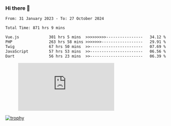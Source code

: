 ### Hi there 👋
<!--START_SECTION:waka-->

```txt
From: 31 January 2023 - To: 27 October 2024

Total Time: 871 hrs 9 mins

Vue.js             301 hrs 5 mins  >>>>>>>>>----------------   34.12 %
PHP                263 hrs 58 mins >>>>>>>------------------   29.91 %
Twig               67 hrs 50 mins  >>-----------------------   07.69 %
JavaScript         57 hrs 53 mins  >>-----------------------   06.56 %
Dart               56 hrs 23 mins  >>-----------------------   06.39 %
```

<!--END_SECTION:waka-->
<!-- 
- 🔭 I’m currently working on ...
- 🌱 I’m currently learning ...
- 👯 I’m looking to collaborate on ...
- 🤔 I’m looking for help with ...
- 💬 Ask me about ...
- 📫 How to reach me: ...
- 😄 Pronouns: ...
- ⚡ Fun fact: ... -->


<figure><embed src="https://wakatime.com/share/@jakihanif/43c5af78-a69f-4ced-8cfc-b0822aa9be8f.svg"></embed></figure>

[![trophy](https://github-profile-trophy.vercel.app/?username=jakihanif23&rank=-A,-A)](https://github.com/jakihanif23)
